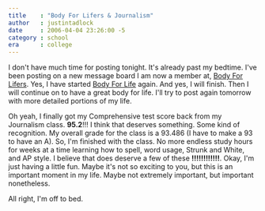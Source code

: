 ```yaml
---
title    : "Body For Lifers & Journalism"
author   : justintadlock
date     : 2006-04-04 23:26:00 -5
category : school
era      : college
---
```


I don't have much time for posting tonight.  It's already past my bedtime.  I've been posting on a new message board I am now a member at, <a href="http://www.bodyforlifers.com" rel="external" title="Body For Lifers Website">Body For Lifers</a>.  Yes, I have started <a href="http://www.bodyforlife.com" rel="external" title="Body For Life Website"> Body For Life</a> again.  And yes, I will finish.  Then I will continue on to have a great body for life.  I'll try to post again tomorrow with more detailed portions of my life.

Oh yeah, I finally got my Comprehensive test score back from my Journalism class.  <b> 95.2</b>!!!  I think that deserves something.  Some kind of recognition.  My overall grade for the class is a 93.486 (I have to make a 93 to have an A).  So, I'm finished with the class.  No more endless study hours for weeks at a time learning how to spell, word usage, Strunk and White, and AP style.  I believe that does deserve a few of these <strong> !!!!!!!!!!!!</strong>.  Okay, I'm just having a little fun.  Maybe it's not so exciting to you, but this is an important moment in my life.  Maybe not extremely important, but important nonetheless.

All right, I'm off to bed.
